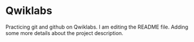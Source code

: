 # Qwiklabs
Practicing git and github on Qwiklabs.
I am editing the README file. Adding some more details about the project description.
